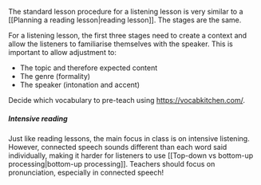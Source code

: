 The standard lesson procedure for a listening lesson is very similar to a [[Planning a reading lesson|reading lesson]]. The stages are the same. 

For a listening lesson, the first three stages need to create a context and allow the listeners to familiarise themselves with the speaker. This is important to allow adjustment to:
- The topic and therefore expected content
- The genre (formality)
- The speaker (intonation and accent)

Decide which vocabulary to pre-teach using https://vocabkitchen.com/. 

##### Intensive reading
Just like reading lessons, the main focus in class is on intensive listening. However, connected speech sounds different than each word said individually, making it harder for listeners to use [[Top-down vs bottom-up processing|bottom-up processing]]. Teachers should focus on pronunciation, especially in connected speech!


